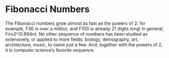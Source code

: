 # Fibonacci Numbers

The Fibonacci numbers grow almost as fast as the powers of 2: for example, F30 is over a million, and F100 is already 21 digits long! In general, Fn≈2^(0.694n). No other sequence of numbers has been studied as extensively, or applied to more fields: biology, demography, art, architecture, music, to name just a few. And, together with the powers of 2, it is computer science’s favorite sequence.